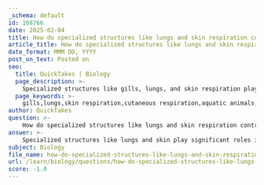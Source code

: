 ```yaml
---
_schema: default
id: 168766
date: 2025-02-04
title: How do specialized structures like lungs and skin respiration contribute to respiratory adaptations in aquatic animals?
article_title: How do specialized structures like lungs and skin respiration contribute to respiratory adaptations in aquatic animals?
date_format: MMM DD, YYYY
post_on_text: Posted on
seo:
  title: QuickTakes | Biology
  page_description: >-
    Specialized structures like gills, lungs, and skin respiration play crucial roles in the respiratory adaptations of aquatic animals, providing versatile mechanisms to meet varying oxygen requirements in diverse environments.
  page_keywords: >-
    gills,lungs,skin respiration,cutaneous respiration,aquatic animals,respiratory adaptations,oxygen exchange,marine biology,adaptation,metabolic processes
author: QuickTakes
question: >-
    How do specialized structures like lungs and skin respiration contribute to respiratory adaptations in aquatic animals?
answer: >-
    Specialized structures like lungs and skin play significant roles in the respiratory adaptations of aquatic animals, allowing them to thrive in environments where oxygen availability can be variable and challenging.\n\n1. **Gills**: Most aquatic animals, particularly fish, primarily utilize gills for respiration. Gills are specialized organs that extract dissolved oxygen from water as it flows over them. The structure of gills, with their large surface area and thin membranes, facilitates efficient gas exchange. Water flows over the gill filaments, and oxygen diffuses into the blood while carbon dioxide diffuses out. This adaptation is crucial for maintaining metabolic processes in aquatic environments.\n\n2. **Lungs**: Some aquatic animals, such as lungfish and certain amphibians, have developed lungs to supplement their gill respiration. Lungs allow these animals to extract oxygen from the air, which can be particularly advantageous in environments where water oxygen levels are low (hypoxic conditions). For instance, lungfish can gulp air at the water's surface, using their lungs to breathe when necessary. This dual respiratory system enables them to survive in varying oxygen conditions.\n\n3. **Cutaneous Respiration**: Skin respiration, or cutaneous respiration, is another important adaptation found in many aquatic and semi-aquatic vertebrates, especially amphibians. The skin must be moist and highly vascularized to facilitate gas exchange. In this process, oxygen diffuses directly through the skin into the bloodstream, while carbon dioxide is excreted. This method of respiration can account for a significant portion of an animal's total gas exchange, particularly in species that are submerged in oxygen-rich water. For example, in some amphibians, cutaneous respiration can contribute to 5 to 40 percent of their total respiration, depending on the species and environmental conditions.\n\n4. **Evolutionary Perspective**: From an evolutionary standpoint, skin respiration is considered to have preceded the development of more specialized respiratory structures like gills. This suggests that early aquatic organisms relied on simple diffusion through the skin for gas exchange before evolving more complex systems.\n\nIn summary, the combination of gills, lungs, and skin respiration provides aquatic animals with versatile mechanisms to meet their oxygen requirements, allowing them to adapt to diverse and often challenging aquatic environments. These adaptations are crucial for their survival, especially in fluctuating conditions where oxygen levels may vary significantly.
subject: Biology
file_name: how-do-specialized-structures-like-lungs-and-skin-respiration-contribute-to-respiratory-adaptations-in-aquatic-animals.md
url: /learn/biology/questions/how-do-specialized-structures-like-lungs-and-skin-respiration-contribute-to-respiratory-adaptations-in-aquatic-animals
score: -1.0
---
```


&nbsp;